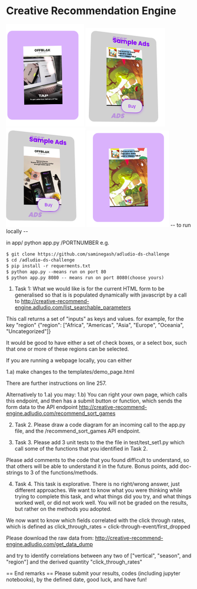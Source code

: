 # Creative Recommendation Engine
![](card1.png)
![](card2.png)
![](card3.png)
![](card4.png)
-- to run locally --

in app/
python app.py /PORTNUMBER
e.g. 
```
$ git clone https://github.com/saminegash/adludio-ds-challenge
$ cd /adludio-ds-challenge
$ pip install -r requerments.txt
$ python app.py --means run on port 80
$ python app.py 8080 -- means run on port 8080(choose yours)
```


1) Task 1:
What we would like is for the current HTML form to be generalised so that is is populated dynamically with javascript by a call to http://creative-recommend-engine.adludio.com/list_searchable_parameters

This call returns a set of "inputs" as keys and values. for example, for the key "region"
     {"region": ["Africa", "Americas", "Asia", "Europe", "Oceania", "Uncategorized"]}

It would be good to have either a set of check boxes, or a select box, such that one or more of these regions can be selected. 

If you are running a webpage locally, you can either 

1.a) make changes to the 
templates/demo_page.html

There are further instructions on line 257.

Alternatively to 1.a) you may:
1.b) You can right your own page, which calls this endpoint, and then has a submit button or function, which sends the form data to the API endpoint
http://creative-recommend-engine.adludio.com/recommend_sort_games


2) Task 2.
Please draw a code diagram for an incoming call to the app.py file, and the /recommend_sort_games  API endpoint.

3) Task 3.
Please add 3 unit tests to the the file in test/test_set1.py which call some of the functions that you identified in Task 2.

Please add comments to the code that you found difficult to understand, so that others will be able to understand it in the future. 
Bonus points, add doc-strings to 3 of the functions/methods.

4) Task 4.
This task is explorative. There is no right/wrong answer, just different approaches. We want to know what you were thinking while trying to complete this task, and what things did you try, and what things worked well, or did not work well. You will not be graded on the results, but rather on the methods you adopted.

 We now want to know which fields correlated with the click through rates, which is defined as 
    click_through_rates = click-through-event/first_dropped

Please download the raw data from:
http://creative-recommend-engine.adludio.com/get_data_dump

and try to identify correlations between any two of ["vertical", "season", and "region"] and the derived quantity "click_through_rates"

== End remarks ==
Please submit your results, codes (including jupyter notebooks), by the defined date, good luck, and have fun!




